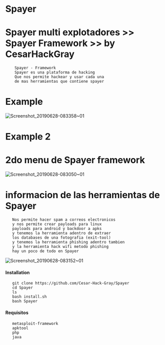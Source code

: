 # Spayer
# Spayer multi explotadores >> Spayer Framework >> by CesarHackGray
  
  
        Spayer - Framework 
        Spayer es una plataforma de hacking
        Que nos permite hackear y usar cada una
        de mas herramientas que contiene spayer
        

# Example
![Screenshot_20190628-083358~01](https://user-images.githubusercontent.com/46208706/60349817-8b641880-997f-11e9-938e-7695f32f85cf.png)
# Example 2
# 2do menu de Spayer framework
![Screenshot_20190628-083050~01](https://user-images.githubusercontent.com/46208706/60350563-0da10c80-9981-11e9-99cf-133ba4e839fc.png)
# informacion de las herramientas de Spayer


       Nos permite hacer spam a correos electronicos 
       y nos permite crear payloads para linux
       payloads para android y backdoor a apks
       y tenemos la herramienta adentro de extraer
       los databases de una fotografia (exit-tool)
       y tenemos la herramienta phishing adentro tambien
       y la herramienta hack wifi metodo phishing
       hay un poco de todo en Spayer
       
 ![Screenshot_20190628-083152~01](https://user-images.githubusercontent.com/46208706/60350955-f3b3f980-9981-11e9-9e14-8a4b5cf8210f.png)

 #### Installation
 
 
       git clone https://github.com/Cesar-Hack-Gray/Spayer
       cd Spayer
       ls
       bash install.sh
       bash Spayer
       
  
  #### Requisitos
  
  
       metasploit-framework
       apktool
       php
       java
       
